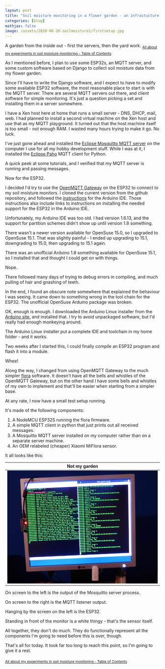 ```yaml
---
layout: post
title: "Soil moisture monitoring in a flower garden - an infrastucture for testing my ideas"
categories: [blog]
mathjax: false
image: /assets/2020-06-26-soilmoisture1/firstsetup.jpg
---    
```

A garden from the inside out - first the servers, then the yard work.
<sub>[All about my experiments in soil moisture monitoring - Table of Contents](soilmoisture-toc)</sub>


As I mentioned before, I plan to use some ESP32s, an MQTT server, and some custom software based on Django to collect soil moisture data from my flower garden.

Since I'll have to write the Django software, and I expect to have to modify some available ESP32 software, the most reasonable place to start is with the MQTT server.  There are several MQTT servers out there, and client software for simple monitoring.  It's just a question picking a set and installing them in a server somewhere.

I have a Xen host here at home that runs a small server - DNS, DHCP, mail, web.  I had planned to install a second virtual machine on the Xen host and use that as my MQTT playground.  It turned out that the host machine itself is too small - not enough RAM.  I wasted many hours trying to make it go.  No luck.

I've just gone ahead and installed the [Eclipse Mosquitto MQTT server](https://mosquitto.org/) on the computer I use for all my hobby development stuff.  While I was at it, I installed the [Eclipse Paho](http://www.eclipse.org/paho/) MQTT client for Python.

A quick peek at some tutorials, and I verified that my MQTT server is running and passing messages.

Now for the ESP32.

I decided I'd try to use the [OpenMQTT Gateway](https://github.com/1technophile/OpenMQTTGateway) on the ESP32 to connect to my soil moisture monitors.  I cloned the current version from the github repository, and followed the [instructions](https://docs.openmqttgateway.com/upload/arduino-ide.html) for the Arduino IDE.  Those instructions also include links to instructions on installing the needed support for the ESP32 in the Arduino IDE.

Unfortunately, my Arduino IDE was too old.  I had version 1.6.13, and the support for partition schemes didn't show up until version 1.8 something.

There wasn't a newer version available for OpenSuse 15.0, so I upgraded to OpenSuse 15.1.  That was slightly painful - I ended up upgrading to 15.1, downgrading to 15.0, then upgrading to 15.1 again.

There was an unofficial Arduino 1.8 something available for OpenSuse 15.1, so I installed that and thought I could get on with things.

Nope.

There followed many days of trying to debug errors in compiling, and much pulling of hair and gnashing of teeth.

In the end, I found an obscure note somewhere that explained the behaviour I was seeing.  It came down to something wrong in the tool chain for the ESP32.  The unofficial OpenSuse Arduino package was broken.

OK, enough is enough.  I downloaded the Arduino Linux installer from the [Arduino site.](https://www.arduino.cc/en/Main/Donate) and installed that.  I try to avoid unpackaged software, but I'd really had enough monkeying around.

The Arduino Linux installer put a complete IDE and toolchain in my home folder - and it works.  

Two weeks after I started this, I could finally compile an ESP32 program and flash it into a module.

Whee!

Along the way, I changed from using OpenMQTT Gateway to the much simpler [flora](https://github.com/sidddy/flora) software.  It doesn't have all the bells and whistles of the OpenMQTT Gateway, but on the other hand I have some bells and whistles of my own to implement and that'll be easier when starting from a simpler base.

At any rate, I now have a small test setup running.

It's made of the following components:

1. A NodeMCU ESP32S running the flora firmware.
2. A simple MQTT client in python that just prints out all received messages.
3. A Mosquitto MQTT server installed on my computer rather than on a separate server machine.
4. An OEM relabeled (cheaper) Xiaomi MiFlora sensor.

It all looks like this:

|Not my garden|
|-------------|
|![Not my garden](/assets/2020-06-26-soilmoisture1/firstsetup.jpg)|

On screen to the left is the output of the Mosquitto server process.

On screen to the right is the MQTT listener output.

Hanging by the screen on the left is the ESP32.

Standing in front of the monitor is a white thingy - that's the sensor itself.

All together, they don't do much.  They do functionally represent all the components I'm going to need before this is over, though.

That's all for today.  It took far too long to reach this point, so I'm going to give it a rest.

<sub>[All about my experiments in soil moisture monitoring - Table of Contents](soilmoisture-toc)</sub>

